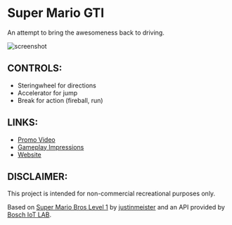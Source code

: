 Super Mario GTI
===============

An attempt to bring the awesomeness back to driving.

![screenshot](https://user-images.githubusercontent.com/11040405/54078585-b5a7a280-42ca-11e9-8fd8-46e7849f9cd1.gif)

CONTROLS:
---------

- Steringwheel for directions
- Accelerator for jump
- Break for action (fireball, run)

LINKS:
------

- [Promo Video](https://www.youtube.com/watch?v=dRYWBtBHoKo)
- [Gameplay Impressions](https://www.youtube.com/watch?v=fw7BTN9fVxk)
- [Website](https://tim6her.github.io/Super-Mario-GTI/)

DISCLAIMER:
-----------

This project is intended for non-commercial recreational purposes only.

Based on [Super Mario Bros Level 1](https://github.com/justinmeister/Mario-Level-1) by [justinmeister](https://github.com/justinmeister) and an API provided by [Bosch IoT LAB](http://www.iot-lab.ch).
